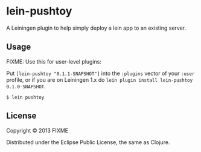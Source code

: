 # lein-pushtoy

A Leiningen plugin to help simply deploy a lein app to an existing server.

## Usage

FIXME: Use this for user-level plugins:

Put `[lein-pushtoy "0.1.1-SNAPSHOT"]` into the `:plugins` vector of your
`:user` profile, or if you are on Leiningen 1.x do `lein plugin install
lein-pushtoy 0.1.0-SNAPSHOT`.


    $ lein pushtoy

## License

Copyright © 2013 FIXME

Distributed under the Eclipse Public License, the same as Clojure.
